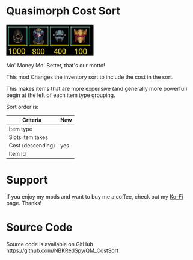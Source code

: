 # Quasimorph Cost Sort

![Items in descending cost order](media/thumbnail.png)

Mo' Money Mo' Better, that's our motto!

This mod Changes the inventory sort to include the cost in the sort. 

This makes items that are more expensive (and generally more powerful) begin at the left of each item type grouping.

Sort order is:

|Criteria|New|
|--|--|
|Item type||
|Slots item takes||
|Cost (descending)|yes|
|Item  Id||

# Support
If you enjoy my mods and want to buy me a coffee, check out my [Ko-Fi](https://ko-fi.com/nbkredspy71915) page.
Thanks!



# Source Code
Source code is available on GitHub https://github.com/NBKRedSpy/QM_CostSort

